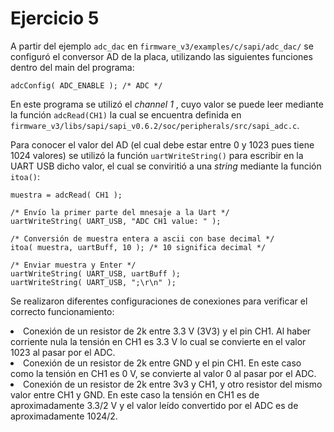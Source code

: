 # Ejercicio 5

A partir del ejemplo `adc_dac` en `firmware_v3/examples/c/sapi/adc_dac/` se configuró el conversor AD de la placa, utilizando las siguientes funciones dentro del main del programa: 

```{c}   
adcConfig( ADC_ENABLE ); /* ADC */
```

En este programa se utilizó el <i> channel 1 </i>, cuyo valor se puede leer mediante la función `adcRead(CH1)` la cual se encuentra definida en `firmware_v3/libs/sapi/sapi_v0.6.2/soc/peripherals/src/sapi_adc.c`. 

Para conocer el valor del AD (el cual debe estar entre 0 y 1023 pues tiene 1024 valores) se utilizó la función `uartWriteString()` para escribir en la UART USB dicho valor, el cual se conviritió a una <i> string </i> mediante la función `itoa()`:

```{c}
muestra = adcRead( CH1 );

/* Envío la primer parte del mnesaje a la Uart */
uartWriteString( UART_USB, "ADC CH1 value: " );

/* Conversión de muestra entera a ascii con base decimal */
itoa( muestra, uartBuff, 10 ); /* 10 significa decimal */

/* Enviar muestra y Enter */
uartWriteString( UART_USB, uartBuff );
uartWriteString( UART_USB, ";\r\n" );
```

Se realizaron diferentes configuraciones de conexiones para verificar el correcto funcionamiento:

<tr> 
  <li> Conexión de un resistor de 2k entre 3.3 V (3V3) y el pin CH1. Al haber corriente nula la tensión en CH1 es 3.3 V lo cual se convierte en el valor 1023 al pasar por el ADC. </li>
  <li> Conexión de un resistor de 2k entre GND y el pin CH1. En este caso como la tensión en CH1 es 0 V, se convierte al valor 0 al pasar por el ADC. </li>
  <li> Conexión de un resistor de 2k entre 3v3 y CH1, y otro resistor del mismo valor entre CH1 y GND. En este caso la tensión en CH1 es de aproximadamente 3.3/2 V y el valor leído convertido por el ADC es de aproximadamente 1024/2. 
</tr>
